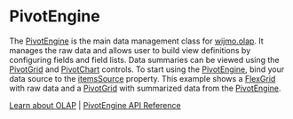 PivotEngine
===========

The [PivotEngine](https://www.grapecity.com/wijmo/api/classes/wijmo_olap.pivotengine.html) is the main data management class for [wijmo.olap](https://www.grapecity.com/wijmo/api/modules/wijmo_olap.html). It manages the raw data and allows user to build view definitions by configuring fields and field lists. Data summaries can be viewed using the [PivotGrid](https://www.grapecity.com/wijmo/api/classes/wijmo_olap.pivotgrid.html) and [PivotChart](https://www.grapecity.com/wijmo/api/classes/wijmo_olap.pivotchart.html) controls. To start using the [PivotEngine](https://www.grapecity.com/wijmo/api/classes/wijmo_olap.pivotengine.html), bind your data source to the [itemsSource](https://www.grapecity.com/wijmo/api/classes/wijmo_olap.pivotengine.html#itemssource) property. This example shows a [FlexGrid](https://www.grapecity.com/wijmo/api/classes/wijmo_grid.flexgrid.html) with raw data and a [PivotGrid](https://www.grapecity.com/wijmo/api/classes/wijmo_olap.pivotgrid.html) with summarized data from the [PivotEngine](https://www.grapecity.com/wijmo/api/classes/wijmo_olap.pivotengine.html).

[Learn about OLAP](https://www.grapecity.com/wijmo-olap) | [PivotEngine API Reference](https://www.grapecity.com/wijmo/api/classes/wijmo_olap.pivotengine.html)